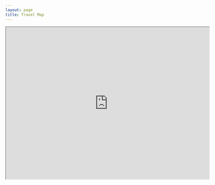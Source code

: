 ```yaml
---
layout: page
title: Travel Map
---
```


<iframe src="https://www.google.com/maps/d/u/0/embed?mid=1gqowheiC1BfAQNZAsA9h4zJp4UOgNHA&ehbc=2E312F" width="640" height="480"></iframe>

